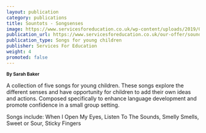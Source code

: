 ```yaml
---
layout: publication
category: publications
title: Sountots - Songsenses
image: https://www.servicesforeducation.co.uk/wp-content/uploads/2019/06/soundtots-songsenses-services-for-education-music-service-for-schools.jpg
publication_url: https://www.servicesforeducation.co.uk/our-offer/soundtots-songsenses/
publication_type: Songs for young children
publisher: Services For Education
weight: 4
promoted: false
---
```


<small>**By Sarah Baker**</small>

A collection of five songs for young children. These songs explore the different senses and have opportunity for children to add their own ideas and actions. Composed specifically to enhance language development and promote confidence in a small group setting. 

Songs include: When I Open My Eyes, Listen To The Sounds, Smelly Smells, Sweet or Sour, Sticky Fingers